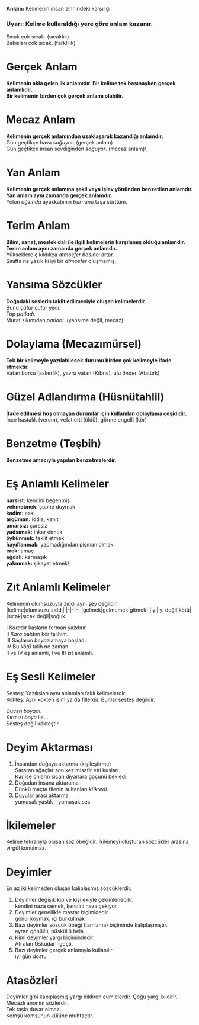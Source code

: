 **Anlam:** Kelimenin insan zihnindeki karşılığı.

### Uyarı: Kelime kullanıldığı yere göre anlam kazanır.
Sıcak çok sıcak. (sıcaklık)\
Bakışları çok sıcak. (farklılık)

# Gerçek Anlam
**Kelimenin akla gelen ilk anlamıdır. Bir kelime tek başınayken gerçek anlamlıdır.**\
**Bir kelimenin birden çok gerçek anlamı olabilir.**

# Mecaz Anlam
**Kelimenin gerçek anlamından uzaklaşarak kazandığı anlamdır.**\
Gün geçtikçe hava *soğuyor*. (gerçek anlam)\
Gün geçtikçe insan sevdiğinden *soğuyor*. (mecaz anlam)\

# Yan Anlam
**Kelimenin gerçek anlamına şekil veya işlev yönünden benzetilen anlamdır. Yan anlam aynı zamanda gerçek anlamdır.**\
Yolun *ağzında* ayakkabının *burnunu* taşa sürttüm.

# Terim Anlam
**Bilim, sanat, meslek dalı ile ilgili kelimelerin karşılamış olduğu anlamdır. Terim anlam aynı zamanda gerçek anlamdır.**\
Yükseklere çıkıldıkça *atmosfer basıncı* artar.\
Sınıfta ne yazık ki iyi bir *atmosfer* oluşmamış.

# Yansıma Sözcükler
**Doğadaki seslerin taklit edilmesiyle oluşan kelimelerdir.**\
Bunu *çatur çutur* yedi.\
Top *patladı*.\
Murat sıkıntıdan *patladı*. (yansıma değil, mecaz)

# Dolaylama (Mecazımürsel)
**Tek bir kelimeyle yazılabilecek durumu birden çok kelimeyle ifade etmektir.**\
Vatan borcu (askerlik), yavru vatan (Kıbrıs), ulu önder (Atatürk)

# Güzel Adlandırma (Hüsnütahlil)
**İfade edilmesi hoş olmayan durumlar için kullanılan dolaylama çeşididir.**\
İnce hastalık (verem), vefat etti (öldü), görme engelli (kör)

# Benzetme (Teşbih)
**Benzetme amacıyla yapılan benzetmelerdir.**

# Eş Anlamlı Kelimeler
**narsist:** kendini beğenmiş\
**vehmetmek:** şüphe duymak\
**kadim:** eski\
**argüman:** iddia, kanıt\
**umarsız:** çaresiz\
**yadsımak:** inkar etmek\
**öykünmek:** taklit etmek\
**hayıflanmak:** yapmadığından pişman olmak\
**erek:** amaç\
**ağdalı:** karmaşık\
**yakınmak:** şikayet etmek\

# Zıt Anlamlı Kelimeler
Kelimenin olumsuzuyla zıddı aynı şey değildir.\
|kelime|olumsuzu|zıddı|
|-|-|-|
|gelmek|gelmemek|gitmek|
|iyi|iyi değil|kötü|
|sıcak|sıcak değil|soğuk|

Ⅰ *Kara*dır kaşların ferman yazdırır.\
Ⅱ *Kara* bahtım kör talihim.\
Ⅲ Saçlarım *beyaz*lamaya başladı.\
Ⅳ Bu *kötü* talih ne zaman...\
Ⅱ ve Ⅳ eş anlamlı, Ⅰ ve Ⅲ zıt anlamlı.

# Eş Sesli Kelimeler
Sesteş: Yazılışları aynı anlamları faklı kelimelerdir.\
Kökteş: Aynı kökten isim ya da fillerdir. Bunlar sesteş değildir.

Duvarı *boya*dı.\
Kırmızı *boya* ile...\
Sesteş değil kökteştir.

# Deyim Aktarması
1. İnsandan doğaya aktarma (kişileştirme)\
Sararan ağaçlar son kez misafir etti kuşları.\
Kar ise onların sıcan diyarlara göçünü bekledi.
2. Doğadan insana aktarama\
Dünkü maçta filenin sultanları *kükredi*.
3. Duyular arası aktarma\
yumuşak yastık - yumuşak ses

# İkilemeler
Kelime tekrarıyla oluşan söz öbeğidir. İkilemeyi oluşturan sözcükler arasına virgül konulmaz.

# Deyimler
En az iki kelimeden oluşan kalıplaşmış sözcüklerdir.
1. Deyimler değişik kip ve kişi ekiyle çekimlenebilir.\
kendini naza çemek, kendini naza çekiyor
2. Deyimler genellikle mastar biçimidedir.\
gönül koymak, içi burkulmak
3. Bazı deyimler sözcük öbeği (tamlama) biçiminde kalıplaşmıştır.\
ayran gönüllü, püsküllü bela
4. Kimi deyimler yargı biçimindedir.\
Atı alan Üsküdar'ı geçti.
5. Bazı deyimler gerçek anlamıyla kullanılır.\
iyi gün dostu

# Atasözleri
Deyimler gibi kapıplaşmış yargı bildiren cümlelerdir. Çoğu yargı bildirir. Mecazlı anonim sözlerdir.\
Tek taşla duvar olmaz.\
Komşu komşunun külüne muhtaçtır.

